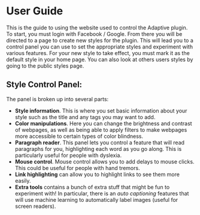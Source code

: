# User Guide

This is the guide to using the website used to control the Adaptive plugin.
To start, you must login with Facebook / Google. From there you will be directed
to a page to create new styles for the plugin. This will lead you to a control panel
you can use to set the appropriate styles and experiment with various features.
For your new style to take effect, you must mark it as the default style in
your home page. You can also look at others users styles by going to the public styles page.

## Style Control Panel:
The panel is broken up into several parts:
* **Style information**. This is where you set basic information about your style such as
  the title and any tags you may want to add.
* **Color manipulations**. Here you can change the brightness and contrast of webpages, as well as
  being able to apply filters to make webpages more accessible to certain types of color blindness.
* **Paragraph reader**. This panel lets you control a feature that will read paragraphs for you, highlighting each word as you go along. This is particularly useful for people with dyslexia.
* **Mouse control**. Mouse control allows you to add delays to mouse clicks. This could be useful for people with
  hand tremors.
* **Link highlighting** can allow you to highlight links to see them more easily.
* **Extra tools** contains a bunch of extra stuff that might be fun to experiment with! In particular, there is an *auto captioning* features that will use machine learning to automatically label images (useful for screen readers).
